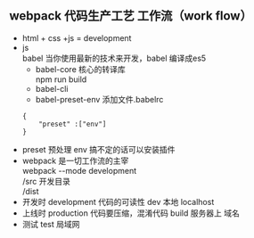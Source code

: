 ## webpack 代码生产工艺 工作流（work flow）
- html + css +js = development
- js        
    babel
    当你使用最新的技术来开发，babel 编译成es5       
    - babel-core 核心的转译库   
     npm run build 
    - babel-cli 
    - babel-preset-env  添加文件.babelrc
    ```
    {
        "preset" :["env"]
    }
    ```
- preset 预处理
env 搞不定的话可以安装插件 
- webpack 是一切工作流的主宰        
webpack --mode development      
/src 开发目录           
/dist 
- 开发时 development  代码的可读性 dev 本地 localhost
- 上线时 production 代码要压缩，混淆代码 build 服务器上 域名
- 测试 test 局域网